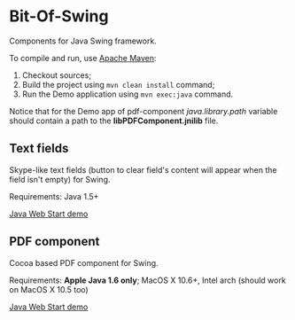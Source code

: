 # Bit-Of-Swing #

Components for Java Swing framework.

To compile and run, use [Apache Maven](http://maven.apache.org/):

  1. Checkout sources;
  2. Build the project using `mvn clean install` command;
  3. Run the Demo application using `mvn exec:java` command.

Notice that for the Demo app of pdf-component _java.library.path_ variable should contain a path to the **libPDFComponent.jnilib** file.

## Text fields ##
Skype-like text fields (button to clear field's content will appear when the field isn't empty) for Swing.

Requirements: Java 1.5+

[Java Web Start demo](../../releases/download/v0.0.1/text-fields.jnlp)

## PDF component ##
Cocoa based PDF component for Swing.

Requirements: **Apple Java 1.6 only**; MacOS X 10.6+, Intel arch (should work on MacOS X 10.5 too)

[Java Web Start demo](../../releases/download/v0.0.1/pdf-component.jnlp)
